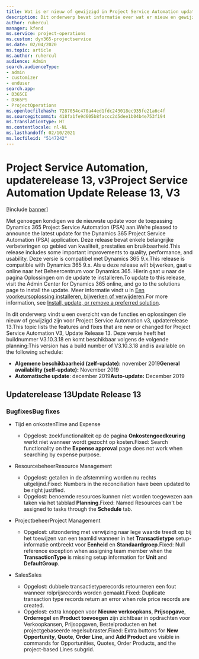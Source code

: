 ```yaml
---
title: Wat is er nieuw of gewijzigd in Project Service Automation updaterelease 13, v3
description: Dit onderwerp bevat informatie over wat er nieuw en gewijzigd is in Project Service Automation updaterelease 13, v3.
author: ruhercul
manager: kfend
ms.service: project-operations
ms.custom: dyn365-projectservice
ms.date: 02/04/2020
ms.topic: article
ms.author: ruhercul
audience: Admin
search.audienceType:
- admin
- customizer
- enduser
search.app:
- D365CE
- D365PS
- ProjectOperations
ms.openlocfilehash: 7287054c470a44ed1fdc243018ec935fe21a6c4f
ms.sourcegitcommit: 418fa1fe9d605b8faccc2d5dee1b04b4e753f194
ms.translationtype: HT
ms.contentlocale: nl-NL
ms.lasthandoff: 02/10/2021
ms.locfileid: "5147242"
---
```

# <a name="project-service-automation-update-release-13-v3"></a><span data-ttu-id="57e20-103">Project Service Automation, updaterelease 13, v3</span><span class="sxs-lookup"><span data-stu-id="57e20-103">Project Service Automation Update Release 13, V3</span></span>

[!include [banner](../includes/psa-now-project-operations.md)]

<span data-ttu-id="57e20-104">Met genoegen kondigen we de nieuwste update voor de toepassing Dynamics 365 Project Service Automation (PSA) aan.</span><span class="sxs-lookup"><span data-stu-id="57e20-104">We’re pleased to announce the latest update for the Dynamics 365 Project Service Automation (PSA) application.</span></span> <span data-ttu-id="57e20-105">Deze release bevat enkele belangrijke verbeteringen op gebied van kwaliteit, prestaties en bruikbaarheid.</span><span class="sxs-lookup"><span data-stu-id="57e20-105">This release includes some important improvements to quality, performance, and usability.</span></span> <span data-ttu-id="57e20-106">Deze versie is compatibel met Dynamics 365 9.x.</span><span class="sxs-lookup"><span data-stu-id="57e20-106">This release is compatible with Dynamics 365 9.x.</span></span> <span data-ttu-id="57e20-107">Als u deze release wilt bijwerken, gaat u online naar het Beheercentrum voor Dynamics 365. Hierin gaat u naar de pagina Oplossingen om de update te installeren.</span><span class="sxs-lookup"><span data-stu-id="57e20-107">To update to this release, visit the Admin Center for Dynamics 365 online, and go to the solutions page to install the update.</span></span> <span data-ttu-id="57e20-108">Meer informatie vindt u in [Een voorkeursoplossing installeren, bijwerken of verwijderen](https://docs.microsoft.com/power-platform/admin/install-remove-preferred-solution).</span><span class="sxs-lookup"><span data-stu-id="57e20-108">For more information, see [Install, update, or remove a preferred solution](https://docs.microsoft.com/power-platform/admin/install-remove-preferred-solution).</span></span>

<span data-ttu-id="57e20-109">In dit onderwerp vindt u een overzicht van de functies en oplossingen die nieuw of gewijzigd zijn voor Project Service Automation v3, updaterelease 13.</span><span class="sxs-lookup"><span data-stu-id="57e20-109">This topic lists the features and fixes that are new or changed for Project Service Automation V3, Update Release 13.</span></span> <span data-ttu-id="57e20-110">Deze versie heeft het buildnummer V3.10.3.18 en komt beschikbaar volgens de volgende planning:</span><span class="sxs-lookup"><span data-stu-id="57e20-110">This version has a build number of V3.10.3.18 and is available on the following schedule:</span></span>

- <span data-ttu-id="57e20-111">**Algemene beschikbaarheid (zelf-update):** november 2019</span><span class="sxs-lookup"><span data-stu-id="57e20-111">**General availability (self-update):** November 2019</span></span>
- <span data-ttu-id="57e20-112">**Automatische update**: december 2019</span><span class="sxs-lookup"><span data-stu-id="57e20-112">**Auto-update:** December 2019</span></span>


## <a name="update-release-13"></a><span data-ttu-id="57e20-113">Updaterelease 13</span><span class="sxs-lookup"><span data-stu-id="57e20-113">Update Release 13</span></span> 

### <a name="bug-fixes"></a><span data-ttu-id="57e20-114">Bugfixes</span><span class="sxs-lookup"><span data-stu-id="57e20-114">Bug fixes</span></span>

- <span data-ttu-id="57e20-115">Tijd en onkosten</span><span class="sxs-lookup"><span data-stu-id="57e20-115">Time and Expense</span></span>

     - <span data-ttu-id="57e20-116">Opgelost: zoekfunctionaliteit op de pagina **Onkostengoedkeuring** werkt niet wanneer wordt gezocht op kosten.</span><span class="sxs-lookup"><span data-stu-id="57e20-116">Fixed: Search functionality on the **Expense approval** page does not work when searching by expense purpose.</span></span>

- <span data-ttu-id="57e20-117">Resourcebeheer</span><span class="sxs-lookup"><span data-stu-id="57e20-117">Resource Management</span></span>

     - <span data-ttu-id="57e20-118">Opgelost: getallen in de afstemming worden nu rechts uitgelijnd.</span><span class="sxs-lookup"><span data-stu-id="57e20-118">Fixed: Numbers in the reconciliation have been updated to be right justified.</span></span>
     - <span data-ttu-id="57e20-119">Opgelost: benoemde resources kunnen niet worden toegewezen aan taken via het tabblad **Planning**.</span><span class="sxs-lookup"><span data-stu-id="57e20-119">Fixed: Named Resources can't be assigned to tasks through the **Schedule** tab.</span></span>

- <span data-ttu-id="57e20-120">Projectbeheer</span><span class="sxs-lookup"><span data-stu-id="57e20-120">Project Management</span></span>

     - <span data-ttu-id="57e20-121">Opgelost: uitzondering met verwijzing naar lege waarde treedt op bij het toewijzen van een teamlid wanneer in het **Transactietype** setup-informatie ontbreekt voor **Eenheid** en **Standaardgroep**.</span><span class="sxs-lookup"><span data-stu-id="57e20-121">Fixed: Null reference exception when assigning team member when the **TransactionType** is missing setup information for **Unit** and **DefaultGroup**.</span></span>

- <span data-ttu-id="57e20-122">Sales</span><span class="sxs-lookup"><span data-stu-id="57e20-122">Sales</span></span>

     - <span data-ttu-id="57e20-123">Opgelost: dubbele transactietyperecords retourneren een fout wanneer rolprijsrecords worden gemaakt.</span><span class="sxs-lookup"><span data-stu-id="57e20-123">Fixed: Duplicate transaction type records return an error when role price records are created.</span></span>
     - <span data-ttu-id="57e20-124">Opgelost: extra knoppen voor **Nieuwe verkoopkans**, **Prijsopgave**, **Orderregel** en **Product toevoegen** zijn zichtbaar in opdrachten voor Verkoopkansen, Prijsopgaven, Bestelproducten en het projectgebaseerde regelsubraster.</span><span class="sxs-lookup"><span data-stu-id="57e20-124">Fixed: Extra buttons for **New Opportunity**, **Quote**, **Order Line**, and **Add Product** are visible in commands for Opportunities, Quotes, Order Products, and the project-based Lines subgrid.</span></span>


